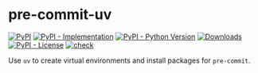 # pre-commit-uv

[![PyPI](https://img.shields.io/pypi/v/pre-commit-uv?style=flat-square)](https://pypi.org/project/pre-commit-uv)
[![PyPI - Implementation](https://img.shields.io/pypi/implementation/pre-commit-uv?style=flat-square)](https://pypi.org/project/pre-commit-uv)
[![PyPI - Python Version](https://img.shields.io/pypi/pyversions/pre-commit-uv?style=flat-square)](https://pypi.org/project/pre-commit-uv)
[![Downloads](https://static.pepy.tech/badge/pre-commit-uv/month)](https://pepy.tech/project/pre-commit-uv)
[![PyPI - License](https://img.shields.io/pypi/l/pre-commit-uv?style=flat-square)](https://opensource.org/licenses/MIT)
[![check](https://github.com/tox-dev/pre-commit-uv/actions/workflows/check.yml/badge.svg)](https://github.com/tox-dev/pre-commit-uv/actions/workflows/check.yml)

Use `uv` to create virtual environments and install packages for `pre-commit`.
